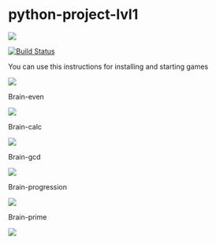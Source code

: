 # python-project-lvl1

<a href="https://codeclimate.com/github/codeclimate/codeclimate/maintainability"><img src="https://api.codeclimate.com/v1/badges/a99a88d28ad37a79dbf6/maintainability" /></a>

[![Build Status](https://travis-ci.com/workmikhail/python-project-lvl1.svg?branch=master)](https://travis-ci.com/workmikhail/python-project-lvl1)

<p>You can use this instructions for installing and starting games</p>
<a href="https://asciinema.org/a/DWLRmsvc8AGB6mJ45U7tjAHZq" target="_blank"><img src="https://asciinema.org/a/DWLRmsvc8AGB6mJ45U7tjAHZq.svg" /></a>

<p>Brain-even</p>
<a href="https://asciinema.org/a/d9ZCSsQ41TlIyeSHCbSPtd3hY" target="_blank"><img src="https://asciinema.org/a/d9ZCSsQ41TlIyeSHCbSPtd3hY.svg" /></a>

<p>Brain-calc</p> 
<a href="https://asciinema.org/a/DvJB4ZrpxBV6LsxF2ZvIlGYOr" target="_blank"><img src="https://asciinema.org/a/DvJB4ZrpxBV6LsxF2ZvIlGYOr.svg" /></a>

<p>Brain-gcd</p>
<a href="https://asciinema.org/a/gBPFyJMORwDB9jx5x5w6T5l4G" target="_blank"><img src="https://asciinema.org/a/gBPFyJMORwDB9jx5x5w6T5l4G.svg" /></a>

<p>Brain-progression</p>
<a href="https://asciinema.org/a/cvblZayDO5DOGEiKBJLanZQFO" target="_blank"><img src="https://asciinema.org/a/cvblZayDO5DOGEiKBJLanZQFO.svg" /></a>

<p>Brain-prime</p>
<a href="https://asciinema.org/a/2o8lJmYjQz9khcOGBoOR31irL" target="_blank"><img src="https://asciinema.org/a/2o8lJmYjQz9khcOGBoOR31irL.svg" /></a>
